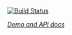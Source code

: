 [![Build Status](https://travis-ci.org/uhawaii-system-its-mis-components/initial-avatar.svg?branch=master)](https://travis-ci.org/uhawaii-system-its-mis-components/initial-avatar)

_[Demo and API docs](http://uhawaii-system-its-mis-components.github.io/initial-avatar/)_